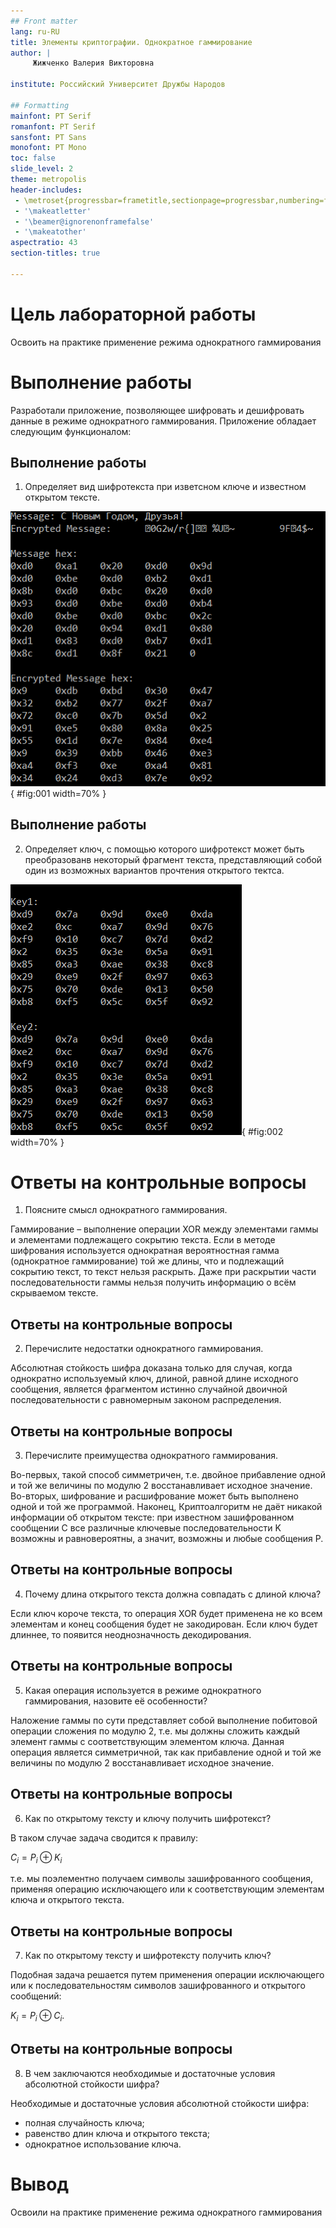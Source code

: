 ```yaml
---
## Front matter
lang: ru-RU
title: Элементы криптографии. Однократное гаммирование 
author: |
	 Жижченко Валерия Викторовна

institute: Российский Университет Дружбы Народов

## Formatting
mainfont: PT Serif
romanfont: PT Serif
sansfont: PT Sans
monofont: PT Mono
toc: false
slide_level: 2
theme: metropolis
header-includes: 
 - \metroset{progressbar=frametitle,sectionpage=progressbar,numbering=fraction}
 - '\makeatletter'
 - '\beamer@ignorenonframefalse'
 - '\makeatother'
aspectratio: 43
section-titles: true

---
```


# Цель лабораторной работы

Освоить на практике применение режима однократного гаммирования

# Выполнение работы

Разработали приложение, позволяющее шифровать и дешифровать данные в режиме однократного гаммирования.
Приложение обладает следующим функционалом:

## Выполнение работы

1. Определяет вид шифротекста при изветсном ключе и известном открытом тексте.

![Вывод программы для первого пункта](../image/fig01.png){ #fig:001 width=70% }

## Выполнение работы

2. Определяет ключ, с помощью которого шифротекст может быть преобразованв некоторый фрагмент текста, представляющий собой один из возможных вариантов прочтения открытого тектса.

![Вывод программы для второго пунтка](../image/fig02.png){ #fig:002 width=70% }

# Ответы на контрольные вопросы

1. Поясните смысл однократного гаммирования.

Гаммирование – выполнение операции XOR между элементами гаммы и элементами подлежащего сокрытию текста. Если в методе шифрования используется однократная вероятностная гамма (однократное гаммирование) той же длины, что и подлежащий сокрытию текст, то текст нельзя раскрыть. Даже при раскрытии части последовательности гаммы нельзя получить информацию о всём скрываемом тексте.

## Ответы на контрольные вопросы

2. Перечислите недостатки однократного гаммирования.

Абсолютная стойкость шифра доказана только для случая, когда однократно используемый ключ, длиной, равной длине исходного сообщения, является фрагментом истинно случайной двоичной последовательности с равномерным законом распределения.

## Ответы на контрольные вопросы

3. Перечислите преимущества однократного гаммирования.

Во-первых, такой способ симметричен, т.е. двойное прибавление одной и той же величины по модулю 2 восстанавливает исходное значение. Во-вторых, шифрование и расшифрование может быть выполнено одной и той же программой. Наконец, Криптоалгоритм не даёт никакой информации об открытом тексте: при известном зашифрованном сообщении C все различные ключевые последовательности K возможны и равновероятны, а значит, возможны и любые сообщения P.

## Ответы на контрольные вопросы

4. Почему длина открытого текста должна совпадать с длиной ключа?

Если ключ короче текста, то операция XOR будет применена не ко всем элементам и конец сообщения будет не закодирован. Если ключ будет длиннее, то появится неоднозначность декодирования.

## Ответы на контрольные вопросы

5. Какая операция используется в режиме однократного гаммирования, назовите её особенности?

Наложение гаммы по сути представляет собой выполнение побитовой операции сложения по модулю 2, т.е. мы должны сложить каждый элемент гаммы с соответствующим элементом ключа. Данная операция является симметричной, так как прибавление одной и той же величины по модулю 2 восстанавливает исходное значение.

## Ответы на контрольные вопросы

6. Как по открытому тексту и ключу получить шифротекст?

В таком случае задача сводится к правилу:

$C_i = P_i\oplus K_i$

т.е. мы поэлементно получаем символы зашифрованного сообщения, применяя операцию исключающего или к соответствующим элементам ключа и открытого текста.

## Ответы на контрольные вопросы

7. Как по открытому тексту и шифротексту получить ключ?

Подобная задача решается путем применения операции исключающего или к последовательностям символов зашифрованного и открытого сообщений:

$K_i = P_i\oplus C_i$.

## Ответы на контрольные вопросы

8. В чем заключаются необходимые и достаточные условия абсолютной стойкости шифра?

Необходимые и достаточные условия абсолютной стойкости шифра:

* полная случайность ключа;
* равенство длин ключа и открытого текста;
* однократное использование ключа.

# Вывод

Освоили на практике применение режима однократного гаммирования
